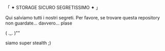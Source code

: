 「 ✦ STORAGE SICURO SEGRETISSIMO ✦ 」

Qui salviamo tutti i nostri segreti. Per favore, se trovare questa repository non guardate... davvero... plase

( ._. )""

siamo super stealth ;)


